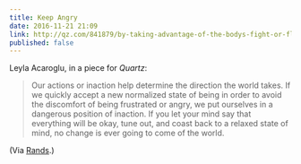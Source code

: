 ```yaml
---
title: Keep Angry
date: 2016-11-21 21:09
link: http://qz.com/841879/by-taking-advantage-of-the-bodys-fight-or-flight-response-we-can-enact-change-in-the-world/
published: false
---
```


Leyla Acaroglu, in a piece for _Quartz_: 

> Our actions or inaction help determine the direction the world takes. If we quickly accept a new normalized state of being in order to avoid the discomfort of being frustrated or angry, we put ourselves in a dangerous position of inaction. If you let your mind say that everything will be okay, tune out, and coast back to a relaxed state of mind, no change is ever going to come of the world.

(Via [Rands].)

[rands]: http://randsinrepose.com/links/2016/11/21/stay-angry/